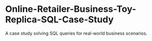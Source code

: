 # Online-Retailer-Business-Toy-Replica-SQL-Case-Study
A case study solving SQL queries for real-world business scenarios.
